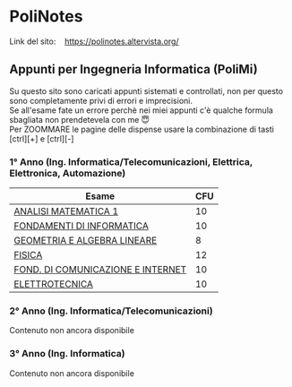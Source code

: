 # PoliNotes 
Link del sito: &nbsp;&nbsp; https://polinotes.altervista.org/
## Appunti per Ingegneria Informatica (PoliMi)
Su questo sito sono caricati appunti sistemati e controllati, non per questo sono completamente privi di errori e imprecisioni.<br/>
Se all'esame fate un errore perchè nei miei appunti c'è qualche formula sbagliata non prendetevela con me  :innocent:	<br/>
Per ZOOMMARE le pagine delle dispense usare la combinazione di tasti [ctrl][+] e [ctrl][-]


### 1° Anno (Ing. Informatica/Telecomunicazioni, Elettrica, Elettronica, Automazione)
| Esame | CFU |
| --- | --- |
| <a href="https://polinotes.altervista.org/anno1/ANALISI_MATEMATICA_1.html"> ANALISI MATEMATICA 1 </a> | 10 | 
| <a href="https://polinotes.altervista.org/anno1/FONDAMENTI_DI_INFORMATICA.html"> FONDAMENTI DI INFORMATICA </a> | 10 |
| <a href="https://polinotes.altervista.org/anno1/GEOMETRIA_E_ALGEBRA_LINEARE.html"> GEOMETRIA E ALGEBRA LINEARE </a> | 8 |
| <a href="https://polinotes.altervista.org/anno1/FISICA.html"> FISICA </a> | 12 |
| <a href="https://polinotes.altervista.org/anno1/FONDAMENTI_DI_COMUNICAZIONI_E_INTERNET.html"> FOND. DI COMUNICAZIONE E INTERNET </a> | 10 |
| <a href="https://polinotes.altervista.org/anno1/ELETTROTECNICA.html"> ELETTROTECNICA </a> | 10 | </br>

### 2° Anno (Ing. Informatica/Telecomunicazioni)
Contenuto non ancora disponibile

### 3° Anno (Ing. Informatica)
Contenuto non ancora disponibile


